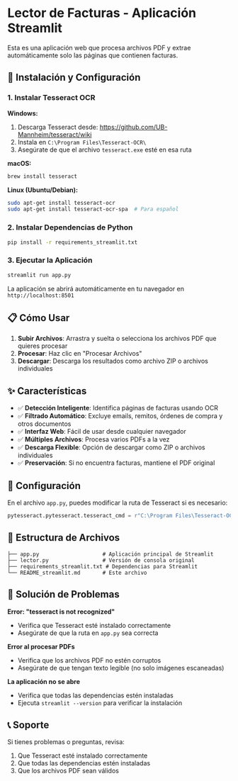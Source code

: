 # Lector de Facturas - Aplicación Streamlit

Esta es una aplicación web que procesa archivos PDF y extrae automáticamente solo las páginas que contienen facturas.

## 🚀 Instalación y Configuración

### 1. Instalar Tesseract OCR

**Windows:**

1. Descarga Tesseract desde: https://github.com/UB-Mannheim/tesseract/wiki
2. Instala en `C:\Program Files\Tesseract-OCR\`
3. Asegúrate de que el archivo `tesseract.exe` esté en esa ruta

**macOS:**

```bash
brew install tesseract
```

**Linux (Ubuntu/Debian):**

```bash
sudo apt-get install tesseract-ocr
sudo apt-get install tesseract-ocr-spa  # Para español
```

### 2. Instalar Dependencias de Python

```bash
pip install -r requirements_streamlit.txt
```

### 3. Ejecutar la Aplicación

```bash
streamlit run app.py
```

La aplicación se abrirá automáticamente en tu navegador en `http://localhost:8501`

## 📋 Cómo Usar

1. **Subir Archivos**: Arrastra y suelta o selecciona los archivos PDF que quieres procesar
2. **Procesar**: Haz clic en "Procesar Archivos"
3. **Descargar**: Descarga los resultados como archivo ZIP o archivos individuales

## ✨ Características

- ✅ **Detección Inteligente**: Identifica páginas de facturas usando OCR
- ✅ **Filtrado Automático**: Excluye emails, remitos, órdenes de compra y otros documentos
- ✅ **Interfaz Web**: Fácil de usar desde cualquier navegador
- ✅ **Múltiples Archivos**: Procesa varios PDFs a la vez
- ✅ **Descarga Flexible**: Opción de descargar como ZIP o archivos individuales
- ✅ **Preservación**: Si no encuentra facturas, mantiene el PDF original

## 🔧 Configuración

En el archivo `app.py`, puedes modificar la ruta de Tesseract si es necesario:

```python
pytesseract.pytesseract.tesseract_cmd = r"C:\Program Files\Tesseract-OCR\tesseract.exe"
```

## 📁 Estructura de Archivos

```
├── app.py                    # Aplicación principal de Streamlit
├── lector.py                 # Versión de consola original
├── requirements_streamlit.txt # Dependencias para Streamlit
└── README_streamlit.md       # Este archivo
```

## 🐛 Solución de Problemas

**Error: "tesseract is not recognized"**

- Verifica que Tesseract esté instalado correctamente
- Asegúrate de que la ruta en `app.py` sea correcta

**Error al procesar PDFs**

- Verifica que los archivos PDF no estén corruptos
- Asegúrate de que tengan texto legible (no solo imágenes escaneadas)

**La aplicación no se abre**

- Verifica que todas las dependencias estén instaladas
- Ejecuta `streamlit --version` para verificar la instalación

## 📞 Soporte

Si tienes problemas o preguntas, revisa:

1. Que Tesseract esté instalado correctamente
2. Que todas las dependencias estén instaladas
3. Que los archivos PDF sean válidos
